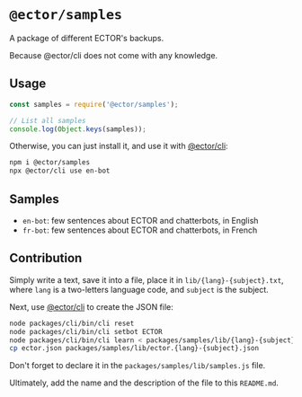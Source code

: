 # `@ector/samples`

A package of different ECTOR's backups.

Because @ector/cli does not come with any knowledge.

## Usage

```js
const samples = require('@ector/samples');

// List all samples
console.log(Object.keys(samples));
```

Otherwise, you can just install it, and use it with [@ector/cli](../cli):

```bash
npm i @ector/samples
npx @ector/cli use en-bot
```

## Samples

- `en-bot`: few sentences about ECTOR and chatterbots, in English
- `fr-bot`: few sentences about ECTOR and chatterbots, in French

## Contribution

Simply write a text, save it into a file, place it in
`lib/{lang}-{subject}.txt`, where `lang` is a two-letters language code, and
`subject` is the subject.

Next, use [@ector/cli](../cli) to create the JSON file:

```bash
node packages/cli/bin/cli reset
node packages/cli/bin/cli setbot ECTOR
node packages/cli/bin/cli learn < packages/samples/lib/{lang}-{subject}.txt
cp ector.json packages/samples/lib/ector.{lang}-{subject}.json
```

Don't forget to declare it in the `packages/samples/lib/samples.js` file.

Ultimately, add the name and the description of the file to this `README.md`.
